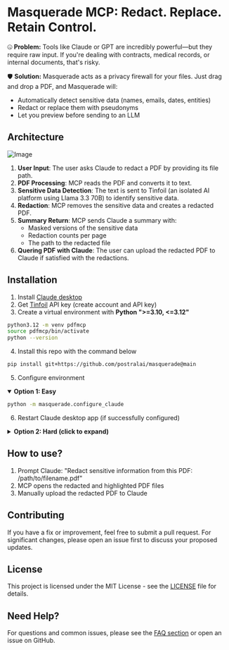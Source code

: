 # Masquerade MCP: Redact. Replace. Retain Control.

🤐 **Problem:** Tools like Claude or GPT are incredibly powerful—but they require raw input. If you're dealing with contracts, medical records, or internal documents, that's risky.

🛡️ **Solution:** Masquerade acts as a privacy firewall for your files. Just drag and drop a PDF, and Masquerade will:

  - Automatically detect sensitive data (names, emails, dates, entities)
  - Redact or replace them with pseudonyms
  - Let you preview before sending to an LLM

## Architecture

![Image](https://github.com/user-attachments/assets/96002c8b-5839-4499-814e-e603d95e7c82)

1. **User Input**: The user asks Claude to redact a PDF by providing its file path.
1. **PDF Processing**: MCP reads the PDF and converts it to text.
1. **Sensitive Data Detection**: The text is sent to Tinfoil (an isolated AI platform using Llama 3.3 70B) to identify sensitive data.
1. **Redaction**: MCP removes the sensitive data and creates a redacted PDF.
1. **Summary Return**: MCP sends Claude a summary with:
    - Masked versions of the sensitive data
    - Redaction counts per page
    - The path to the redacted file
1. **Quering PDF with Claude**: The user can upload the redacted PDF to Claude if satisfied with the redactions.

## Installation

1. Install [Claude desktop](https://claude.ai/download)
1. Get [Tinfoil](https://tinfoil.sh) API key (create account and API key)
1. Create a virtual environment with **Python ">=3.10, <=3.12"**

```bash
python3.12 -m venv pdfmcp
source pdfmcp/bin/activate
python --version
```

4. Install this repo with the command below

```bash
pip install git+https://github.com/postralai/masquerade@main
```

5. Configure environment

<details open>
<summary><strong>Option 1: Easy</strong></summary>

```bash
python -m masquerade.configure_claude
```

6. Restart Claude desktop app (if successfully configured)

</details>

<details>
<summary><strong>Option 2: Hard (click to expand)</strong></summary>

6. Get Python path: `which python`
1. Get MCP file path: `python -c "import masquerade as m; print(f'{m.__path__[0]}/mcp_pdf_redaction.py')"`
1. Add (1) Python path, (2) MCP file path, and (3) Tinfoil API key to the JSON below and add that to `claude_desktop_config.json`. Instructions to find the config file are in the image below.
1. Restart Claude

```json
{
  "mcpServers": {
    "pdf-redaction": {
      "command": "/path/to/python", // Run `which python`
      "args": ["/path/to/mcp_pdf_redaction.py"], // Run `python -c "import masquerade as m; print(f'{m.__path__[0]}/mcp_pdf_redaction.py')"`
      "env": {
        "TINFOIL_API_KEY": "your_api_key" // Create Tinfoil account and paste API key
      }
    }
  }
}
```

![Image](https://github.com/user-attachments/assets/cfa56a1a-bec0-40e5-95d9-f4f36c43b95a)

</details>

## How to use?

1. Prompt Claude: "Redact sensitive information from this PDF: /path/to/filename.pdf"
1. MCP opens the redacted and highlighted PDF files
1. Manually upload the redacted PDF to Claude

## Contributing

If you have a fix or improvement, feel free to submit a pull request. For significant changes, please open an issue first to discuss your proposed updates.

## License

This project is licensed under the MIT License - see the [LICENSE](LICENSE) file for details.

## Need Help?

For questions and common issues, please see the [FAQ section](faq.md) or open an issue on GitHub.
